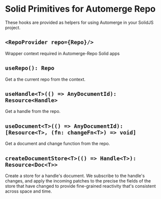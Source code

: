 # Solid Primitives for Automerge Repo

These hooks are provided as helpers for using Automerge in your SolidJS project.

## `<RepoProvider repo={Repo}/>`

Wrapper context required in Automerge-Repo Solid apps

## `useRepo(): Repo`

Get a the current repo from the context.

## `useHandle<T>(() => AnyDocumentId): Resource<Handle>`

Get a handle from the repo.

## `useDocument<T>(() => AnyDocumentId): [Resource<T>, (fn: changeFn<T>) => void]`

Get a document and change function from the repo.

## `createDocumentStore<T>(() => Handle<T>): Resource<Doc<T>>`

Create a store for a handle's document. We subscribe to the handle's changes,
and apply the incoming patches to the precise the fields of the store that have
changed to provide fine-grained reactivity that's consistent across space and
time.
